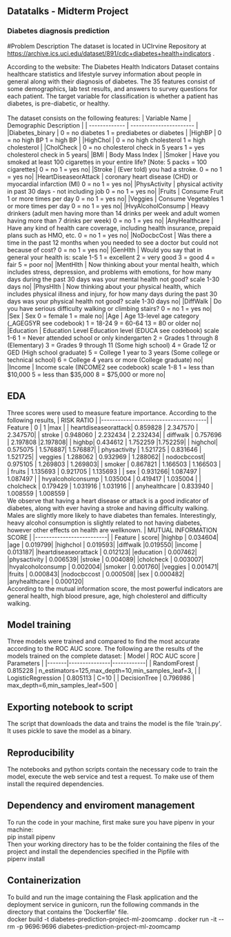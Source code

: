 ## Datatalks - Midterm Project
### Diabetes diagnosis prediction
#Problem Description
The dataset is located in UCIrvine Repository at https://archive.ics.uci.edu/dataset/891/cdc+diabetes+health+indicators .

According to the website:
The Diabetes Health Indicators Dataset contains healthcare statistics and lifestyle survey information about people in general along with their diagnosis of diabetes. The 35 features consist of some demographics, lab test results, and answers to survey questions for each patient. The target variable for classification is whether a patient has diabetes, is pre-diabetic, or healthy.\
\
The dataset consists on the following features:
| Variable Name |	Demographic	Description |
| ------------- | ----------------------- |
|Diabetes_binary	|	0 = no diabetes 1 = prediabetes or diabetes	|
|HighBP	|		0 = no high BP 1 = high BP	|
|HighChol	|	0 = no high cholesterol 1 = high cholesterol	|
|CholCheck		|	0 = no cholesterol check in 5 years 1 = yes cholesterol check in 5 years|
|BMI		|	Body Mass Index		|
|Smoker	|		Have you smoked at least 100 cigarettes in your entire life? [Note: 5 packs = 100 cigarettes] 0 = no 1 = yes		no|
|Stroke	|	(Ever told) you had a stroke. 0 = no 1 = yes		no|
|HeartDiseaseorAttack	|	coronary heart disease (CHD) or myocardial infarction (MI) 0 = no 1 = yes		no|
|PhysActivity		|	physical activity in past 30 days - not including job 0 = no 1 = yes		no|
|Fruits	|	Consume Fruit 1 or more times per day 0 = no 1 = yes		no|
|Veggies		|	Consume Vegetables 1 or more times per day 0 = no 1 = yes		no|
|HvyAlcoholConsump	|		Heavy drinkers (adult men having more than 14 drinks per week and adult women having more than 7 drinks per week) 0 = no 1 = yes		no|
|AnyHealthcare	|		Have any kind of health care coverage, including health insurance, prepaid plans such as HMO, etc. 0 = no 1 = yes		no|
|NoDocbcCost	|		Was there a time in the past 12 months when you needed to see a doctor but could not because of cost? 0 = no 1 = yes		no|
|GenHlth	|	Would you say that in general your health is: scale 1-5 1 = excellent 2 = very good 3 = good 4 = fair 5 = poor		no|
|MentHlth	|		Now thinking about your mental health, which includes stress, depression, and problems with emotions, for how many days during the past 30 days was your mental health not good? scale 1-30 days		no|
|PhysHlth	|		Now thinking about your physical health, which includes physical illness and injury, for how many days during the past 30 days was your physical health not good? scale 1-30 days		no|
|DiffWalk	|		Do you have serious difficulty walking or climbing stairs? 0 = no 1 = yes		no|
|Sex	| Sex	0 = female 1 = male		no|
|Age	|	Age	13-level age category (_AGEG5YR see codebook) 1 = 18-24 9 = 60-64 13 = 80 or older		no|
|Education	| Education Level	Education level (EDUCA see codebook) scale 1-6 1 = Never attended school or only kindergarten 2 = Grades 1 through 8 (Elementary) 3 = Grades 9 through 11 (Some high school) 4 = Grade 12 or GED (High school graduate) 5 = College 1 year to 3 years (Some college or technical school) 6 = College 4 years or more (College graduate)		no|
|Income		|	Income scale (INCOME2 see codebook) scale 1-8 1 = less than $10,000 5 = less than $35,000 8 = $75,000 or more		no|
## EDA
Three scores were used to measure feature importance. According to the following results,
| RISK RATIO |
|--------------------------------------|
|                 Feature |         0 |         1 |max |
|   heartdiseaseorattack| 0.859828 | 2.347570 | 2.347570|
|                 stroke | 0.948060 | 2.232434 | 2.232434|
|               diffwalk | 0.757696 | 2.197808  |2.197808|
|                 highbp|  0.434612 | 1.752259  |1.752259|
|               highchol|  0.575075 | 1.576887|  1.576887|
|           physactivity | 1.521725 | 0.831646 | 1.521725|
|                veggies | 1.288062 | 0.932969 | 1.288062|
|            nodocbccost|  0.975105 | 1.269803 | 1.269803|
|                smoker | 0.867821 | 1.166503 | 1.166503 |
|                 fruits | 1.135693 | 0.921705 | 1.135693 |
|                   sex | 0.931266|  1.087497 | 1.087497 |
|     hvyalcoholconsump | 1.035004 | 0.419417 | 1.035004 |
|             cholcheck | 0.179429 | 1.031916 | 1.031916 |
|         anyhealthcare | 0.833940 | 1.008559 | 1.008559 |
\
We observe that having a heart disease or attack is a good indicator of diabetes, along with ever having a stroke and having difficulty walking. Males are slightly more likely to have diabetes than females.
Interestingly, heavy alcohol consumption is slightly related to not having diabetes, however other effects on health are wellknown.
| MUTUAL INFORMATION SCORE |
|--------------------------|
|                 Feature |   score|
|highbp                 | 0.034604|
|age                   |  0.019799|
|highchol               | 0.019593|
|diffwalk                |0.019550|
|income                 | 0.013187|
|heartdiseaseorattack   | 0.012123|
|education              | 0.007462|
|physactivity           | 0.006539|
|stroke                 | 0.004089|
|cholcheck              | 0.003007|
|hvyalcoholconsump      | 0.002004|
|smoker                 | 0.001760|
|veggies                | 0.001471|
|fruits                 | 0.000843|
|nodocbccost            | 0.000508|
|sex                    | 0.000482|
|anyhealthcare          | 0.000120|
\
According to the mutual information score, the most powerful indicators are general health, high blood presure, age, high cholesterol and difficulty walking.
## Model training 
Three models were trained and compared to find the most accurate according to the ROC AUC score. The following are the results of the models trained on the complete dataset:
| Model | ROC AUC score | Parameters |
|-------|---------------|------------|
| RandomForest | 0.815228 | n_estimators=125,max_depth=10,min_samples_leaf=3, |
|	LogisticRegression |	0.805113 | C=10 |
|	DecisionTree |	0.796986 | max_depth=6,min_samples_leaf=500 |
## Exporting notebook to script	
The script that downloads the data and trains the model is the file 'train.py'. It uses pickle to save the model as a binary.
## Reproducibility	
The notebooks and python scripts contain the necessary code to train the model, execute the web service and test a request. To make use of them install the required dependencies.
## Dependency and enviroment management	
To run the code in your machine, first make sure you have pipenv in your machine:\
pip install pipenv \
Then your working directory has to be the folder containing the files of the project and install the dependencies specified in the Pipfile with \
pipenv install
## Containerization
To build and run the image containing the Flask application and the deployment service in gunicorn, run  the following commands in the directory that contains the 'Dockerfile' file. \
docker build -t diabetes-prediction-project-ml-zoomcamp .
docker run -it --rm -p 9696:9696 diabetes-prediction-project-ml-zoomcamp


